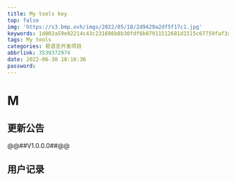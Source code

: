 ```yaml
---
title: My tools key
top: false
img: 'https://s3.bmp.ovh/imgs/2022/05/18/2d9429a2df5f17c1.jpg'
keywords: 1d002a59e92214c43c231696b8b30fdf6b07911512681d1515c67759faf3af32
tags: My tools
categories: 易语言开发项目
abbrlink: 3539372974
date: 2022-06-30 10:16:36
password:
---
```


# M

## 更新公告

@@##V1.0.0.0##@@

## 用户记录




